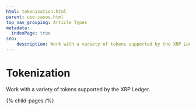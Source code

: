 ```yaml
---
html: tokenization.html
parent: use-cases.html
top_nav_grouping: Article Types
metadata:
  indexPage: true
seo:
    description: Work with a variety of tokens supported by the XRP Ledger.
---
```

# Tokenization

Work with a variety of tokens supported by the XRP Ledger.


{% child-pages /%}

